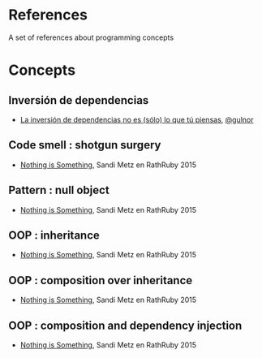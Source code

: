 # References

A set of references about programming concepts

# Concepts

## Inversión de dependencias

- [La inversión de dependencias no es (sólo) lo que tú piensas](blog.koalite.com/2015/04/la-inversion-de-dependencias-no-es-solo-lo-que-tu-piensas), [@gulnor](https://twitter.com/gulnor)

## Code smell : shotgun surgery

- [Nothing is Something](https://www.youtube.com/watch?v=9lv2lBq6x4A&t=910), Sandi Metz en RathRuby 2015

## Pattern : null object

- [Nothing is Something](https://www.youtube.com/watch?v=9lv2lBq6x4A&t=1065), Sandi Metz en RathRuby 2015

## OOP : inheritance

- [Nothing is Something](https://www.youtube.com/watch?v=9lv2lBq6x4A&t=1860), Sandi Metz en RathRuby 2015

## OOP : composition over inheritance

- [Nothing is Something](https://www.youtube.com/watch?v=9lv2lBq6x4A&t=2105), Sandi Metz en RathRuby 2015

## OOP : composition and dependency injection

- [Nothing is Something](https://www.youtube.com/watch?v=9lv2lBq6x4A&t=2305), Sandi Metz en RathRuby 2015


